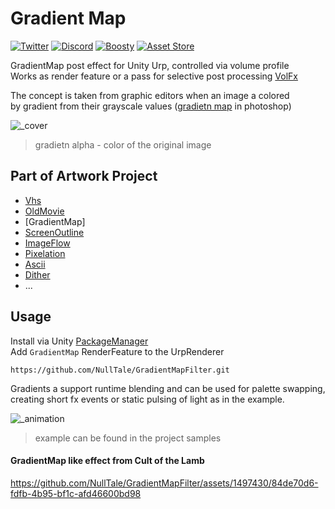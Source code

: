 # Gradient Map

[![Twitter](https://img.shields.io/badge/Twitter-Twitter?logo=X&color=red)](https://twitter.com/NullTale)
[![Discord](https://img.shields.io/badge/Discord-Discord?logo=discord&color=white)](https://discord.gg/CkdQvtA5un)
[![Boosty](https://img.shields.io/badge/Support-Boosty?logo=boosty&color=white)](https://boosty.to/nulltale/donate)
[![Asset Store](https://img.shields.io/badge/Asset%20Store-asd?logo=Unity&color=blue)](https://assetstore.unity.com/packages/vfx/shaders/fullscreen-camera-effects/270020)

GradientMap post effect for Unity Urp, controlled via volume profile </br>
Works as render feature or a pass for selective post processing [VolFx](https://github.com/NullTale/VolFx)

The concept is taken from graphic editors when an image a colored</br>
by gradient from their grayscale values ([gradietn map](https://www.bcit.cc/cms/lib04/NJ03000372/Centricity/Domain/299/p6_howto_use_gradient_maps%2018.pdf) in photoshop)

![_cover](https://github.com/NullTale/GradientMapFilter/assets/1497430/18cf6991-1486-49f8-bd38-099fe50ef500)</br>
> gradietn alpha - color of the original image

## Part of Artwork Project

* [Vhs](https://github.com/NullTale/VhsFx)
* [OldMovie](https://github.com/NullTale/OldMovieFx)
* [GradientMap]
* [ScreenOutline](https://github.com/NullTale/OutlineFilter)
* [ImageFlow](https://github.com/NullTale/FlowFx)
* [Pixelation](https://github.com/NullTale/PixelationFx)
* [Ascii](https://github.com/NullTale/AsciiFx)
* [Dither](https://github.com/NullTale/DitherFx)
* ...

## Usage
Install via Unity [PackageManager](https://docs.unity3d.com/Manual/upm-ui-giturl.html)</br>
Add `GradientMap` RenderFeature to the UrpRenderer
```
https://github.com/NullTale/GradientMapFilter.git
```

Gradients a support runtime blending and can be used for palette swapping,</br>
creating short fx events or static pulsing of light as in the example.

![_animation](https://github.com/NullTale/GradientMapFilter/assets/1497430/206d8a47-4285-4ccb-9ca0-124184576afc)
> example can be found in the project samples

#### GradientMap like effect from Cult of the Lamb

https://github.com/NullTale/GradientMapFilter/assets/1497430/84de70d6-fdfb-4b95-bf1c-afd46600bd98
